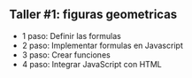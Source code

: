 ## Taller #1: figuras geometricas

- 1 paso: Definir las formulas 
- 2 paso: Implementar formulas en Javascript
- 3 paso: Crear funciones 
- 4 paso: Integrar JavaScript con HTML
